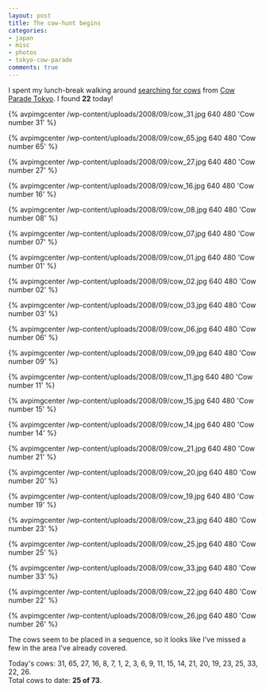 ```yaml
---
layout: post
title: The cow-hunt begins
categories:
- japan
- misc
- photos
- tokyo-cow-parade
comments: true
---
```

I spent my lunch-break walking around [searching for cows]({{root_url}}/2008/09/05/moo/) from [Cow Parade Tokyo]({{root_url}}/{{site.category_dir}}/tokyo-cow-parade/). I found __22__ today!

<!-- TODO --> <a href="http://picasaweb.google.com/avparker/TokyoCowParade2008Japan"></a>
{% avpimgcenter /wp-content/uploads/2008/09/cow_31.jpg 640 480 'Cow number 31' %}

{% avpimgcenter /wp-content/uploads/2008/09/cow_65.jpg 640 480 'Cow number 65' %}

<!--more-->

{% avpimgcenter /wp-content/uploads/2008/09/cow_27.jpg 640 480 'Cow number 27' %}

{% avpimgcenter /wp-content/uploads/2008/09/cow_16.jpg 640 480 'Cow number 16' %}

{% avpimgcenter /wp-content/uploads/2008/09/cow_08.jpg 640 480 'Cow number 08' %}

{% avpimgcenter /wp-content/uploads/2008/09/cow_07.jpg 640 480 'Cow number 07' %}

{% avpimgcenter /wp-content/uploads/2008/09/cow_01.jpg 640 480 'Cow number 01' %}

{% avpimgcenter /wp-content/uploads/2008/09/cow_02.jpg 640 480 'Cow number 02' %}

{% avpimgcenter /wp-content/uploads/2008/09/cow_03.jpg 640 480 'Cow number 03' %}

{% avpimgcenter /wp-content/uploads/2008/09/cow_06.jpg 640 480 'Cow number 06' %}

{% avpimgcenter /wp-content/uploads/2008/09/cow_09.jpg 640 480 'Cow number 09' %}

{% avpimgcenter /wp-content/uploads/2008/09/cow_11.jpg 640 480 'Cow number 11' %}

{% avpimgcenter /wp-content/uploads/2008/09/cow_15.jpg 640 480 'Cow number 15' %}

{% avpimgcenter /wp-content/uploads/2008/09/cow_14.jpg 640 480 'Cow number 14' %}

{% avpimgcenter /wp-content/uploads/2008/09/cow_21.jpg 640 480 'Cow number 21' %}

{% avpimgcenter /wp-content/uploads/2008/09/cow_20.jpg 640 480 'Cow number 20' %}

{% avpimgcenter /wp-content/uploads/2008/09/cow_19.jpg 640 480 'Cow number 19' %}

{% avpimgcenter /wp-content/uploads/2008/09/cow_23.jpg 640 480 'Cow number 23' %}

{% avpimgcenter /wp-content/uploads/2008/09/cow_25.jpg 640 480 'Cow number 25' %}

{% avpimgcenter /wp-content/uploads/2008/09/cow_33.jpg 640 480 'Cow number 33' %}

{% avpimgcenter /wp-content/uploads/2008/09/cow_22.jpg 640 480 'Cow number 22' %}

{% avpimgcenter /wp-content/uploads/2008/09/cow_26.jpg 640 480 'Cow number 26' %}

The cows seem to be placed in a sequence, so it looks like I've missed a few in the area I've already covered.

Today's cows: 31, 65, 27, 16, 8, 7, 1, 2, 3, 6, 9, 11, 15, 14, 21, 20, 19, 23, 25, 33, 22, 26.<br/>
Total cows to date: __25 of 73__.
